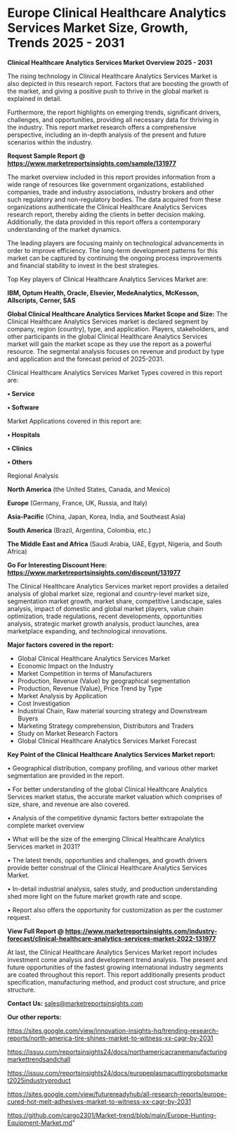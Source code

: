  # Europe Clinical Healthcare Analytics Services Market Size, Growth, Trends 2025 - 2031

<Strong> Clinical Healthcare Analytics Services Market Overview 2025 - 2031</strong>

The rising technology in Clinical Healthcare Analytics Services Market is also depicted in this research report. Factors that are boosting the growth of the market, and giving a positive push to thrive in the global market is explained in detail.

Furthermore, the report highlights on emerging trends, significant drivers, challenges, and opportunities, providing all necessary data for thriving in the industry. This report market research offers a comprehensive perspective, including an in-depth analysis of the present and future scenarios within the industry.

<strong>Request Sample Report @ <a href=https://www.marketreportsinsights.com/sample/131977>https://www.marketreportsinsights.com/sample/131977</a></strong>

The market overview included in this report provides information from a wide range of resources like government organizations, established companies, trade and industry associations, industry brokers and other such regulatory and non-regulatory bodies. The data acquired from these organizations authenticate the Clinical Healthcare Analytics Services research report, thereby aiding the clients in better decision making. Additionally, the data provided in this report offers a contemporary understanding of the market dynamics.

The leading players are focusing mainly on technological advancements in order to improve efficiency. The long-term development patterns for this market can be captured by continuing the ongoing process improvements and financial stability to invest in the best strategies.

Top Key players of Clinical Healthcare Analytics Services Market are:

<strong>IBM, Optum Health, Oracle, Elsevier, MedeAnalytics, McKesson, Allscripts, Cerner, SAS</strong>

<strong><b>Global Clinical Healthcare Analytics Services Market Scope and Size:</b></strong>
The Clinical Healthcare Analytics Services market is declared segment by company, region (country), type, and application. Players, stakeholders, and other participants in the global Clinical Healthcare Analytics Services market will gain the market scope as they use the report as a powerful resource. The segmental analysis focuses on revenue and product by type and application and the forecast period of 2025-2031.

Clinical Healthcare Analytics Services Market Types covered in this report are:

<strong>• Service

• Software</strong>

Market Applications covered in this report are:

<strong>• Hospitals

• Clinics

• Others</strong> 

Regional Analysis

<strong>North America</strong> (the United States, Canada, and Mexico)

<strong>Europe</strong> (Germany, France, UK, Russia, and Italy)

<strong>Asia-Pacific</strong> (China, Japan, Korea, India, and Southeast Asia)

<strong>South America</strong> (Brazil, Argentina, Colombia, etc.)

<strong>The Middle East and Africa</strong> (Saudi Arabia, UAE, Egypt, Nigeria, and South Africa)

<strong>Go For Interesting Discount Here: <a href=https://www.marketreportsinsights.com/discount/131977>https://www.marketreportsinsights.com/discount/131977</a></strong>

The Clinical Healthcare Analytics Services market report provides a detailed analysis of global market size, regional and country-level market size, segmentation market growth, market share, competitive Landscape, sales analysis, impact of domestic and global market players, value chain optimization, trade regulations, recent developments, opportunities analysis, strategic market growth analysis, product launches, area marketplace expanding, and technological innovations.

<strong><b>Major factors covered in the report:</b></strong>
<ul>
  <li>Global Clinical Healthcare Analytics Services Market </li>
  <li>Economic Impact on the Industry</li>
  <li>Market Competition in terms of Manufacturers</li>
  <li>Production, Revenue (Value) by geographical segmentation</li>
  <li>Production, Revenue (Value), Price Trend by Type</li>
  <li>Market Analysis by Application</li>
  <li>Cost Investigation</li>
  <li>Industrial Chain, Raw material sourcing strategy and Downstream Buyers</li>
  <li>Marketing Strategy comprehension, Distributors and Traders</li>
  <li>Study on Market Research Factors</li>
  <li>Global Clinical Healthcare Analytics Services Market Forecast</li>
</ul>

<strong><b>Key Point of the Clinical Healthcare Analytics Services Market report:</b></strong>

• Geographical distribution, company profiling, and various other market segmentation are provided in the report.

• For better understanding of the global Clinical Healthcare Analytics Services market status, the accurate market valuation which comprises of size, share, and revenue are also covered.

• Analysis of the competitive dynamic factors better extrapolate the complete market overview

• What will be the size of the emerging Clinical Healthcare Analytics Services market in 2031?

• The latest trends, opportunities and challenges, and growth drivers provide better construal of the Clinical Healthcare Analytics Services Market.

• In-detail industrial analysis, sales study, and production understanding shed more light on the future market growth rate and scope.

• Report also offers the opportunity for customization as per the customer request.

<strong><b>View Full Report @ <a href=https://www.marketreportsinsights.com/industry-forecast/clinical-healthcare-analytics-services-market-2022-131977>https://www.marketreportsinsights.com/industry-forecast/clinical-healthcare-analytics-services-market-2022-131977</a></b></strong>


At last, the Clinical Healthcare Analytics Services Market report includes investment come analysis and development trend analysis. The present and future opportunities of the fastest growing international industry segments are coated throughout this report. This report additionally presents product specification, manufacturing method, and product cost structure, and price structure.

<strong>Contact Us:</strong>
sales@marketreportsinsights.com

<strong>Our other reports:</strong>

<a href=https://sites.google.com/view/innovation-insights-hq/trending-research-reports/north-america-tire-shines-market-to-witness-xx-cagr-by-2031>https://sites.google.com/view/innovation-insights-hq/trending-research-reports/north-america-tire-shines-market-to-witness-xx-cagr-by-2031</a>

<a href=https://issuu.com/reportsinsights24/docs/northamericacranemanufacturingmarkettrendsandchall>https://issuu.com/reportsinsights24/docs/northamericacranemanufacturingmarkettrendsandchall</a>

<a href=https://issuu.com/reportsinsights24/docs/europeplasmacuttingrobotsmarket2025industryproduct>https://issuu.com/reportsinsights24/docs/europeplasmacuttingrobotsmarket2025industryproduct</a>

<a href=https://sites.google.com/view/futurereadyhub/all-research-reports/europe-cured-hot-melt-adhesives-market-to-witness-xx-cagr-by-2031>https://sites.google.com/view/futurereadyhub/all-research-reports/europe-cured-hot-melt-adhesives-market-to-witness-xx-cagr-by-2031</a>

<a href=https://github.com/cargo2301/Market-trend/blob/main/Europe-Hunting-Equipment-Market.md>https://github.com/cargo2301/Market-trend/blob/main/Europe-Hunting-Equipment-Market.md</a>"
